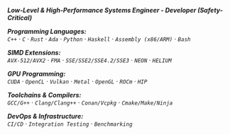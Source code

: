 
 <i> <b> Low-Level & High-Performance Systems Engineer - Developer (Safety-Critical)</b>
 
**Programming Languages:** <br>
 `C++` · `C` · `Rust` · `Ada` · `Python` · `Haskell` · `Assembly (x86/ARM)` · `Bash`

**SIMD Extensions:**  
  `AVX-512/AVX2` · `FMA` · `SSE/SSE2/SSE4.2/SSE3` · `NEON` · `HELIUM` 

**GPU Programming:**  
  `CUDA` · `OpenCL` · `Vulkan` · `Metal` · `OpenGL` · `ROCm` · `HIP`  

**Toolchains & Compilers:**  
 `GCC/G++` · `Clang/Clang++` · `Conan/Vcpkg` · `Cmake/Make/Ninja`  

**DevOps & Infrastructure:**  
 `CI/CD` · `Integration Testing` · `Benchmarking`  
</i>

